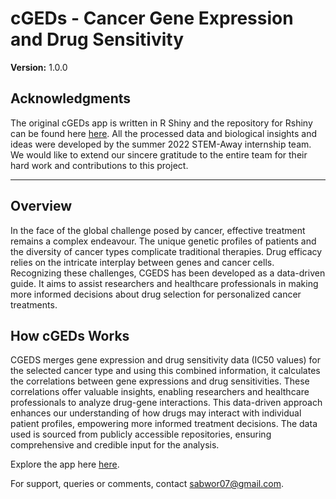 # cGEDs - Cancer Gene Expression and Drug Sensitivity

**Version:** 1.0.0

## Acknowledgments
The original cGEDs app is written in R Shiny and the repository for Rshiny can be found here [here](https://github.com/STEM-Away-RShiny-app-project/cGEDs). All the processed data and biological insights and ideas were developed by the summer 2022 STEM-Away internship team. We would like to extend our sincere gratitude to the entire team for their hard work and contributions to this project.

---
## Overview

In the face of the global challenge posed by cancer, effective treatment remains a complex endeavour. The unique genetic profiles of patients and the diversity of cancer types complicate traditional therapies. Drug efficacy relies on the intricate interplay between genes and cancer cells. Recognizing these challenges, CGEDS has been developed as a data-driven guide. It aims to assist researchers and healthcare professionals in making more informed decisions about drug selection for personalized cancer treatments.

## How cGEDs Works

CGEDS merges gene expression and drug sensitivity data (IC50 values) for the selected cancer type and using this combined information, it calculates the correlations between gene expressions and drug sensitivities. These correlations offer valuable insights, enabling researchers and healthcare professionals to analyze drug-gene interactions. This data-driven approach enhances our understanding of how drugs may interact with individual patient profiles, empowering more informed treatment decisions. The data used is sourced from publicly accessible repositories, ensuring comprehensive and credible input for the analysis.


Explore the app here [here](https://apps.healthuniverse.com/clo-wsa-gvt/).

For support, queries or comments, contact [sabwor07@gmail.com](mailto:sabwor07@gmail.com).
